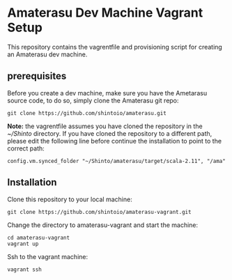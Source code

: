 
# Amaterasu Dev Machine Vagrant Setup

This repository contains the vagrentfile and provisioning script for creating an Amaterasu dev machine.

## prerequisites

Before you create a dev machine, make sure you have the Ametarasu source code, to do so, simply clone the Amaterasu git repo:

```
git clone https://github.com/shintoio/amaterasu.git
``` 

**Note:** the vagrentfile assumes you have cloned the repository in the  *~/Shinto* directory. If you have cloned the repository to a different path, please edit the following line before continue the installation  to point to the correct path:

```
config.vm.synced_folder "~/Shinto/amaterasu/target/scala-2.11", "/ama"
```

## Installation

Clone this repository to your local machine:

```
git clone https://github.com/shintoio/amaterasu-vagrant.git
``` 
Change the directory to amaterasu-vagrant and start the machine:

```
cd amaterasu-vagrant
vagrant up
```

Ssh to the vagrant machine:

```
vagrant ssh
```
